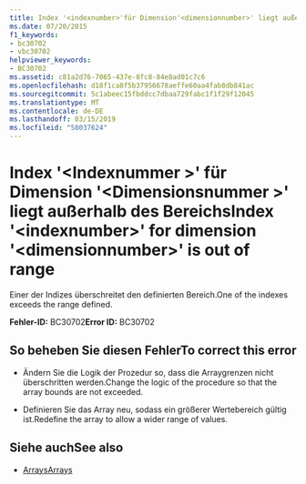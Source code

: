```yaml
---
title: Index '<indexnumber>'für Dimension'<dimensionnumber>' liegt außerhalb des Bereichs
ms.date: 07/20/2015
f1_keywords:
- bc30702
- vbc30702
helpviewer_keywords:
- BC30702
ms.assetid: c81a2d76-7065-437e-8fc8-84e8ad01c7c6
ms.openlocfilehash: d18f1ca8f5b37956678aeffe60aa4fab8db841ac
ms.sourcegitcommit: 5c1abeec15fbddcc7dbaa729fabc1f1f29f12045
ms.translationtype: MT
ms.contentlocale: de-DE
ms.lasthandoff: 03/15/2019
ms.locfileid: "58037624"
---
```

# <a name="index-indexnumber-for-dimension-dimensionnumber-is-out-of-range"></a><span data-ttu-id="a713f-102">Index '\<Indexnummer >' für Dimension '\<Dimensionsnummer >' liegt außerhalb des Bereichs</span><span class="sxs-lookup"><span data-stu-id="a713f-102">Index '\<indexnumber>' for dimension '\<dimensionnumber>' is out of range</span></span>
<span data-ttu-id="a713f-103">Einer der Indizes überschreitet den definierten Bereich.</span><span class="sxs-lookup"><span data-stu-id="a713f-103">One of the indexes exceeds the range defined.</span></span>  
  
 <span data-ttu-id="a713f-104">**Fehler-ID:** BC30702</span><span class="sxs-lookup"><span data-stu-id="a713f-104">**Error ID:** BC30702</span></span>  
  
## <a name="to-correct-this-error"></a><span data-ttu-id="a713f-105">So beheben Sie diesen Fehler</span><span class="sxs-lookup"><span data-stu-id="a713f-105">To correct this error</span></span>  
  
-   <span data-ttu-id="a713f-106">Ändern Sie die Logik der Prozedur so, dass die Arraygrenzen nicht überschritten werden.</span><span class="sxs-lookup"><span data-stu-id="a713f-106">Change the logic of the procedure so that the array bounds are not exceeded.</span></span>  
  
-   <span data-ttu-id="a713f-107">Definieren Sie das Array neu, sodass ein größerer Wertebereich gültig ist.</span><span class="sxs-lookup"><span data-stu-id="a713f-107">Redefine the array to allow a wider range of values.</span></span>  
  
## <a name="see-also"></a><span data-ttu-id="a713f-108">Siehe auch</span><span class="sxs-lookup"><span data-stu-id="a713f-108">See also</span></span>

- [<span data-ttu-id="a713f-109">Arrays</span><span class="sxs-lookup"><span data-stu-id="a713f-109">Arrays</span></span>](../../visual-basic/programming-guide/language-features/arrays/index.md)
